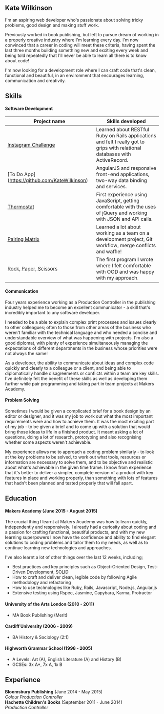 ## Kate Wilkinson

I'm an aspiring web developer who's passionate about solving tricky problems, good design and making stuff work.

Previously worked in book publishing, but left to pursue dream of working in a properly creative industry where I'm learning every day. I'm now convinced that a career in coding will meet these criteria, having spent the last three months building something new and exciting every week and being told repeatedly that I'll never be able to learn all there is to know about code!

I'm now looking for a development role where I can craft code that's clean, functional and beautiful, in an environment that encourages learning, communication and creativity.


## Skills

#### Software Development

Project name | Skills developed
--- | ---
[Instagram Challenge](https://github.com/KateWilkinson) | Learned about RESTful Ruby on Rails applications and felt I really got to grips with relational databases with ActiveRecord.
[To Do App] (https://github.com/KateWilkinson) | AngularJS and responsive front-end applications, two-way data binding and services.
[Thermostat](https://github.com/KateWilkinson) | First experience using JavaScript, getting comfortable with the uses of jQuery and working with JSON and API calls.
[Pairing Matrix](https://github.com/KateWilkinson) |  Learned a lot about working as a team on a development project, Git workflow, merge conflicts and waffle!
[Rock, Paper, Scissors](https://github.com/KateWilkinson) |  The first program I wrote where I felt comfortable with OOD and was happy with my approach.


#### Communication

Four years experience working as a Production Controller in the publishing industry helped me to become an excellent communicator - a skill that's incredibly important to any software developer.

I needed to be a able to explain complex print processes and issues clearly to other colleagues; often to those from other areas of the business who weren't familiar with the technical language and who needed a concise and understandable overview of what was happening with projects. I'm also a good diplomat, with plenty of experience simultaneously managing the expectations of different departments in the business whose priorities were not always the same! 

As a developer, the ability to communicate about ideas and complex code quickly and clearly to a colleague or a client, and being able to diplomatically handle disagreements or conflicts within a team are key skills. I've definitely felt the benefit of these skills as well as developing them further while pair programming and taking part in team projects at Makers Academy. 


#### Problem Solving

Sometimes I would be given a complicated brief for a book design by an editor or designer, and it was my job to work out what the most important requirements were and how to achieve them. It was the most exciting part of my job - to be given a brief and to come up with a solution that would bring those ideas to life in a finished product. It meant asking a lot of questions, doing a lot of research, prototyping and also recognising whether some aspects weren't achievable. 

My experience allows me to approach a coding problem similarly - to look at the key problems to be solved, to work out what tools, resources or information are necessary to solve them, and to be objective and realistic about what's achievable in the given time frame. I know from experience that it's better to deliver a simpler, complete version of a product with key features in place and working properly, than something with lots of features that hadn't been planned and tested properly that will fall apart.


## Education

#### Makers Academy (June 2015 - August 2015)

The crucial thing I learnt at Makers Academy was how to learn quickly, independently and responsively. I already had a curiosity about coding and a passion for crafting functional, beautiful products, and with my new learning superpowers I now have the confidence and ability to find elegant solutions to coding problems and tailor them to my needs, as well as to continue learning new technologies and approaches.

I've also learnt a lot of other things over the last 12 weeks, including;

- Best practices and key principles such as Object-Oriented Design, Test-Driven Development, SOLID
- How to craft and deliver clean, legible code by following Agile methodology and refactoring
- How to use technologies like Ruby, Rails, Javascript, Node.js, Angular.js
- Extensive testing using Rspec, Jasmine, Capybara, Karma, Protractor

#### University of the Arts London (2010 - 2011)

- MA Book Publishing (Merit)

#### Cardiff University (2006 - 2009)

- BA History & Sociology (2:1)

#### Highworth Grammar School (1998 - 2005)

- A Levels: Art (A), English Literature (A) and History (B)
- GCSEs: 3x A*, 7x A, 1x B 

## Experience

**Bloomsbury Publishing** (June 2014 - May 2015)    
*Colour Production Controller*  
**Hachette Children's Books** (September 2011 - June 2014)   
*Production Controller*  
